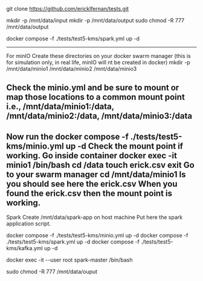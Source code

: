 git clone https://github.com/ericklfernan/tests.git

mkdir -p /mnt/data/input
mkdir -p /mnt/data/output
sudo chmod -R 777 /mnt/data/output

docker compose -f ./tests/test5-kms/spark.yml up -d



---------------------------------------------------------------------------------------------------------------------------------------
For minIO
Create these directories on your docker swarm manager (this is for simulation only, in real life, minIO will nt be created in docker)
mkdir -p /mnt/data/minio1 /mnt/data/minio2 /mnt/data/minio3

Check the minio.yml and be sure to mount or map those locations to a common mount point i.e., /mnt/data/minio1:/data, /mnt/data/minio2:/data, /mnt/data/minio3:/data
---------------------------------------------------------------------------------------------------------------------------------------
Now run the docker compose -f ./tests/test5-kms/minio.yml up -d
Check the mount point if working.
    Go inside container
        docker exec -it minio1 /bin/bash
            cd /data
            touch erick.csv
            exit
    Go to your swarm manager
        cd /mnt/data/minio1
        ls
        you should see here the erick.csv
When you found the erick.csv then the mount point is working.
---------------------------------------------------------------------------------------------------------------------------------------
Spark
Create /mnt/data/spark-app on host machine
Put here the spark application script.


    

docker compose -f ./tests/test5-kms/minio.yml up -d
docker compose -f ./tests/test5-kms/spark.yml up -d
docker compose -f ./tests/test5-kms/kafka.yml up -d

docker exec -it --user root spark-master /bin/bash

sudo chmod -R 777 /mnt/data/ouput
